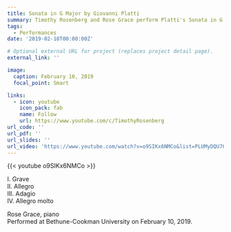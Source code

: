 ```yaml
---
title: Sonata in G Major by Giovanni Platti
summary: Timothy Rosenberg and Rose Grace perform Platti's Sonata in G Major
tags:
  - Performances
date: '2019-02-10T00:00:00Z'

# Optional external URL for project (replaces project detail page).
external_link: ''

image:
  caption: February 10, 2019
  focal_point: Smart

links:
  - icon: youtube
    icon_pack: fab
    name: Follow
    url: https://www.youtube.com/c/TimothyRosenberg
url_code: ''
url_pdf: ''
url_slides: ''
url_video: 'https://www.youtube.com/watch?v=o9SIKx6NMCo&list=PLUMyDQU7QaCdOYTBtoskFiDVwtsFM4mR5'
---
```

{{< youtube o9SIKx6NMCo >}}

I. Grave  
II. Allegro  
III. Adagio  
IV. Allegro molto

Rose Grace, piano  
Performed at Bethune-Cookman University on February 10, 2019.
